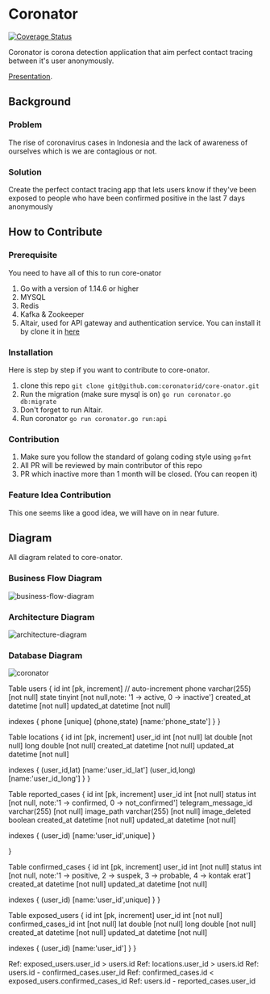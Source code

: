 # Coronator

[![Coverage Status](https://coveralls.io/repos/github/coronatorid/core-onator/badge.svg?branch=master)](https://coveralls.io/github/coronatorid/core-onator?branch=master)

Coronator is corona detection application that aim perfect contact tracing between it's user anonymously.

[Presentation](https://docs.google.com/presentation/d/1B1wPEZKtG-sUSVK--z16QpEKHrt8e94ErVX_Xv3sHKI/edit#slide=id.ga50e610f2f_0_15).

## Background

### Problem

The rise of coronavirus cases in Indonesia and the lack of awareness of ourselves which is we are contagious or not.

### Solution

Create the perfect contact tracing app that lets users know if they've been exposed to people who have been confirmed positive in the last 7 days
anonymously

## How to Contribute

### Prerequisite

You need to have all of this to run core-onator

1. Go with a version of 1.14.6 or higher
2. MYSQL
3. Redis
4. Kafka & Zookeeper
5. Altair, used for API gateway and authentication service. You can install it by clone it in [here](https://github.com/coronatorid/altair)

### Installation

Here is step by step if you want to contribute to core-onator.

1. clone this repo `git clone git@github.com:coronatorid/core-onator.git`
2. Run the migration (make sure mysql is on) `go run coronator.go db:migrate`
3. Don't forget to run Altair.
4. Run coronator `go run coronator.go run:api`


### Contribution

1. Make sure you follow the standard of golang coding style using `gofmt`
2. All PR will be reviewed by main contributor of this repo
3. PR which inactive more than 1 month will be closed. (You can reopen it)


### Feature Idea Contribution

This one seems like a good idea, we will have on in near future.

## Diagram

All diagram related to core-onator.

### Business Flow Diagram

![business-flow-diagram](https://user-images.githubusercontent.com/20650401/97368363-54887480-18dd-11eb-9a4c-afa1dd58e563.jpg)

### Architecture Diagram

![architecture-diagram](https://user-images.githubusercontent.com/20650401/103154120-136eec80-47c8-11eb-8935-a22e5a94ecfd.png)

### Database Diagram

![coronator](https://user-images.githubusercontent.com/20650401/103478460-76c8d200-4df9-11eb-8bd6-fbddada521c7.png)

Table users {
  id int [pk, increment] // auto-increment
  phone varchar(255) [not null]
  state tinyint [not null,note: '1 -> active, 0 -> inactive']
  created_at datetime [not null]
  updated_at datetime [not null]

  indexes {
    phone [unique]
    (phone,state) [name:'phone_state']
  }
}

Table locations {
  id int [pk, increment]
  user_id int [not null]
  lat double [not null]
  long double [not null]
  created_at datetime [not null]
  updated_at datetime [not null]

  indexes {
    (user_id,lat) [name:'user_id_lat']
    (user_id,long) [name:'user_id_long']
  }
}

Table reported_cases {
  id int [pk, increment]
  user_id int  [not null]
  status int  [not null, note:'1 -> confirmed, 0 -> not_confirmed']
  telegram_message_id varchar(255) [not null]
  image_path varchar(255) [not null]
  image_deleted boolean
  created_at datetime  [not null]
  updated_at datetime  [not null]

  indexes {
    (user_id) [name:'user_id',unique]
  }

}

Table confirmed_cases {
  id int [pk, increment]
  user_id int  [not null]
  status int  [not null, note:'1 -> positive, 2 -> suspek, 3 -> probable, 4 -> kontak erat']
  created_at datetime  [not null]
  updated_at datetime  [not null]

  indexes {
    (user_id) [name:'user_id',unique]
  }
}

Table exposed_users {
  id int [pk, increment]
  user_id int  [not null]
  confirmed_cases_id int  [not null]
  lat double [not null]
  long double [not null]
  created_at datetime  [not null]
  updated_at datetime  [not null]

  indexes {
    (user_id) [name:'user_id']
  }
}

Ref: exposed_users.user_id > users.id
Ref: locations.user_id > users.id
Ref: users.id - confirmed_cases.user_id
Ref: confirmed_cases.id < exposed_users.confirmed_cases_id
Ref: users.id - reported_cases.user_id
```
